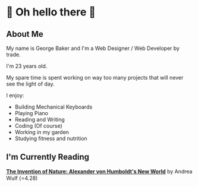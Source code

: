 # :eyes: Oh hello there :eyes:

## About Me

My name is George Baker and I'm a Web Designer / Web Developer by trade.

I'm 23 years old.

My spare time is spent working on way too many projects that will never see the light of day.

I enjoy:

- Building Mechanical Keyboards
- Playing Piano
- Reading and Writing
- Coding (Of course)
- Working in my garden
- Studying fitness and nutrition

## I'm Currently Reading

<!-- GOODREADS-LIST:START -->
[**The Invention of Nature: Alexander von Humboldt's New World**](https://www.goodreads.com/book/show/23995249-the-invention-of-nature?ref=nav_sb_ss_1_23) by Andrea Wulf (⭐️4.28)
<!-- GOODREADS-LIST:END -->
